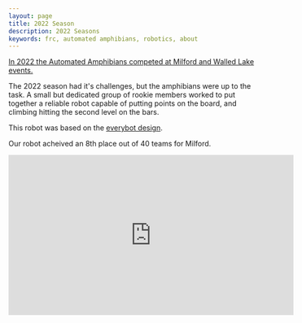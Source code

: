 ```yaml
---
layout: page
title: 2022 Season
description: 2022 Seasons 
keywords: frc, automated amphibians, robotics, about
---
```

[In 2022 the Automated Amphibians competed at Milford and Walled Lake events.](https://www.thebluealliance.com/team/8426/2022)

The 2022 season had it's challenges, but the amphibians were up to the task. A small but dedicated group of rookie members worked to put together a reliable robot capable of putting points on the board, and climbing hitting the second level on the bars. 

This robot was based on the [everybot design](https://www.118everybot.org/).

Our robot acheived an 8th place out of 40 teams for Milford.



<iframe width="560" height="315" src="https://www.youtube.com/embed/jfBZiGPcx4w" title="YouTube video player" frameborder="0" allow="accelerometer; autoplay; clipboard-write; encrypted-media; gyroscope; picture-in-picture" allowfullscreen></iframe>